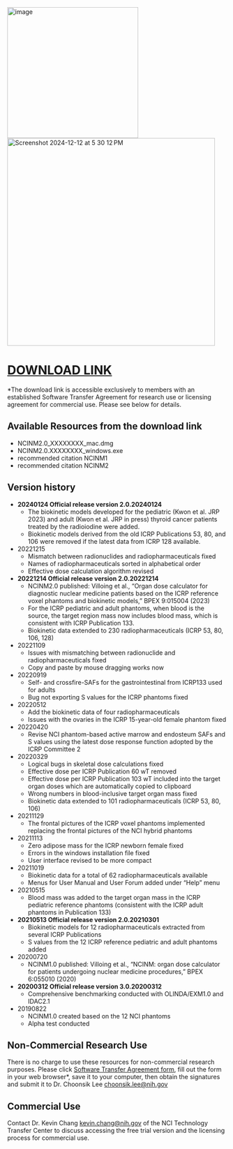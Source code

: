 <img width="300" alt="image" src="https://user-images.githubusercontent.com/22055904/233450972-15856234-7bf7-4035-9e56-cdd239c9d07d.png">

<img width="476" alt="Screenshot 2024-12-12 at 5 30 12 PM" src="https://github.com/user-attachments/assets/a157eb75-c7b5-4f6b-aa4f-6c2acbf911e7" />

# [DOWNLOAD LINK](https://nih-my.sharepoint.com/:f:/r/personal/leechoonsik_nih_gov/Documents/ncidoseshare/NCINM?csf=1&web=1&e=RmxzpI)
*The download link is accessible exclusively to members with an established Software Transfer Agreement for research use or licensing agreement for commercial use. Please see below for details.

## Available Resources from the download link
- NCINM2.0_XXXXXXXX_mac.dmg
- NCINM2.0.XXXXXXXX_windows.exe
- recommended citation NCINM1
- recommended citation NCINM2

## Version history
- **20240124 Official release version 2.0.20240124**
  - The biokinetic models developed for the pediatric (Kwon et al. JRP 2023) and adult (Kwon et al. JRP in press) thyroid cancer patients treated by the radioiodine were added.
  - Biokinetic models derived from the old ICRP Publications 53, 80, and 106 were removed if the latest data from ICRP 128 available.
- 20221215
  - Mismatch between radionuclides and radiopharmaceuticals fixed
  - Names of radiopharmaceuticals sorted in alphabetical order
  - Effective dose calculation algorithm revised
- **20221214 Official release version 2.0.20221214**
  - NCINM2.0 published: Villoing et al., “Organ dose calculator for diagnostic nuclear medicine patients based on the ICRP reference voxel phantoms and biokinetic models,” BPEX 9:015004 (2023)
  - For the ICRP pediatric and adult phantoms, when blood is the source, the target region mass now includes blood mass, which is consistent with ICRP Publication 133.
  - Biokinetic data extended to 230 radiopharmaceuticals (ICRP 53, 80, 106, 128)
- 20221109
  - Issues with mismatching between radionuclide and radiopharmaceuticals fixed
  - Copy and paste by mouse dragging works now
- 20220919
  - Self- and crossfire-SAFs for the gastrointestinal from ICRP133 used for adults
  - Bug not exporting S values for the ICRP phantoms fixed
- 20220512
  - Add the biokinetic data of four radiopharmaceuticals
  - Issues with the ovaries in the ICRP 15-year-old female phantom fixed
- 20220420
  - Revise NCI phantom-based active marrow and endosteum SAFs and S values using the latest dose response function adopted by the ICRP Committee 2
- 20220329
  - Logical bugs in skeletal dose calculations fixed
  - Effective dose per ICRP Publication 60 wT removed
  - Effective dose per ICRP Publication 103 wT included into the target organ doses which are automatically copied to clipboard
  - Wrong numbers in blood-inclusive target organ mass fixed
  - Biokinetic data extended to 101 radiopharmaceuticals (ICRP 53, 80, 106)
- 20211129
  - The frontal pictures of the ICRP voxel phantoms implemented replacing the frontal pictures of the NCI hybrid phantoms
- 20211113
  - Zero adipose mass for the ICRP newborn female fixed
  - Errors in the windows installation file fixed
  - User interface revised to be more compact
- 20211019
  - Biokinetic data for a total of 62 radiopharmaceuticals available
  - Menus for User Manual and User Forum added under “Help” menu
- 20210515
  - Blood mass was added to the target organ mass in the ICRP pediatric reference phantoms (consistent with the ICRP adult phantoms in Publication 133)
- **20210513 Official release version 2.0.20210301**
  - Biokinetic models for 12 radiopharmaceuticals extracted from several ICRP Publications
  - S values from the 12 ICRP reference pediatric and adult phantoms added
- 20200720
  - NCINM1.0 published: Villoing et al., “NCINM: organ dose calculator for patients undergoing nuclear medicine procedures,” BPEX 6:055010  (2020)
- **20200312 Official release version 3.0.20200312**
  - Comprehensive benchmarking conducted with OLINDA/EXM1.0 and IDAC2.1
- 20190822
  - NCINM1.0 created based on the 12 NCI phantoms
  - Alpha test conducted

## Non-Commercial Research Use

There is no charge to use these resources for non-commercial research purposes. Please click [Software Transfer Agreement form](https://dceg.cancer.gov/tools/radiation-dosimetry-tools/ncidose-software-transfer-agreement.pdf), fill out the form in your web browser*, save it to your computer, then obtain the signatures and submit it to Dr. Choonsik Lee choonsik.lee@nih.gov

## Commercial Use

Contact Dr. Kevin Chang kevin.chang@nih.gov of the NCI Technology Transfer Center to discuss accessing the free trial version and the licensing process for commercial use.
